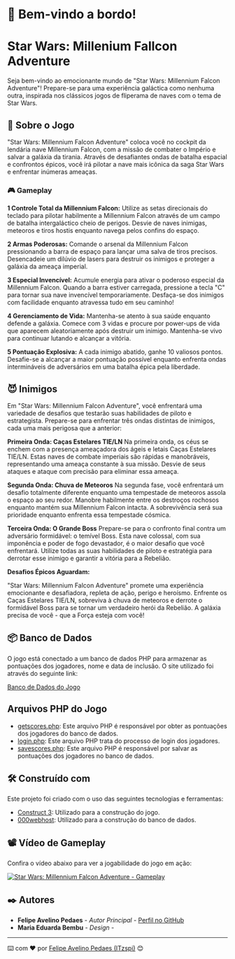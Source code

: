 # 🌌 Bem-vindo a bordo!
# Star Wars: Millenium Fallcon Adventure

Seja bem-vindo ao emocionante mundo de "Star Wars: Millennium Falcon Adventure"! Prepare-se para uma experiência galáctica
como nenhuma outra, inspirada nos clássicos jogos de fliperama de naves com o tema de Star Wars.

## 🚀 Sobre o Jogo

"Star Wars: Millennium Falcon Adventure" coloca você no cockpit da lendária nave Millennium Falcon, com a missão de combater
o Império e salvar a galáxia da tirania. Através de desafiantes ondas de batalha espacial e confrontos épicos, você irá 
pilotar a nave mais icônica da saga Star Wars e enfrentar inúmeras ameaças.


### 🎮 Gameplay

**1 Controle Total da Millennium Falcon:**
Utilize as setas direcionais do teclado para pilotar habilmente a Millennium Falcon através de um campo de batalha
intergaláctico cheio de perigos. Desvie de naves inimigas, meteoros e tiros hostis enquanto navega pelos confins do espaço.

**2 Armas Poderosas:**
Comande o arsenal da Millennium Falcon pressionando a barra de espaço para lançar uma salva de tiros precisos. Desencadeie
um dilúvio de lasers para destruir os inimigos e proteger a galáxia da ameaça imperial.

**3 Especial Invencível:**
Acumule energia para ativar o poderoso especial da Millennium Falcon. Quando a barra estiver carregada, pressione a tecla "C"
para tornar sua nave invencível temporariamente. Desfaça-se dos inimigos com facilidade enquanto atravessa tudo em seu caminho!

**4 Gerenciamento de Vida:**
Mantenha-se atento à sua saúde enquanto defende a galáxia. Comece com 3 vidas e procure por power-ups de vida que aparecem
aleatoriamente após destruir um inimigo. Mantenha-se vivo para continuar lutando e alcançar a vitória.

**5 Pontuação Explosiva:**
A cada inimigo abatido, ganhe 10 valiosos pontos. Desafie-se a alcançar a maior pontuação possível enquanto enfrenta ondas 
intermináveis de adversários em uma batalha épica pela liberdade.

## 😈 Inimigos

Em "Star Wars: Millennium Falcon Adventure", você enfrentará uma variedade de desafios que testarão suas habilidades de piloto
e estrategista. Prepare-se para enfrentar três ondas distintas de inimigos, cada uma mais perigosa que a anterior:

**Primeira Onda: Caças Estelares TIE/LN**
Na primeira onda, os céus se enchem com a presença ameaçadora dos ágeis e letais Caças Estelares TIE/LN. Estas naves de combate
imperiais são rápidas e manobráveis, representando uma ameaça constante à sua missão. Desvie de seus ataques e ataque com
precisão para eliminar essa ameaça.

**Segunda Onda: Chuva de Meteoros**
Na segunda fase, você enfrentará um desafio totalmente diferente enquanto uma tempestade de meteoros assola o espaço ao seu redor.
Manobre habilmente entre os destroços rochosos enquanto mantém sua Millennium Falcon intacta. A sobrevivência será sua prioridade
enquanto enfrenta essa tempestade cósmica.

**Terceira Onda: O Grande Boss**
Prepare-se para o confronto final contra um adversário formidável: o temível Boss. Esta nave colossal, com sua imponência e poder
de fogo devastador, é o maior desafio que você enfrentará. Utilize todas as suas habilidades de piloto e estratégia para derrotar
esse inimigo e garantir a vitória para a Rebelião.

**Desafios Épicos Aguardam:**

"Star Wars: Millennium Falcon Adventure" promete uma experiência emocionante e desafiadora, repleta de ação, perigo e heroísmo.
Enfrente os Caças Estelares TIE/LN, sobreviva à chuva de meteoros e derrote o formidável Boss para se tornar um verdadeiro herói
da Rebelião. A galáxia precisa de você - que a Força esteja com você!


## 📦 Banco de Dados

O jogo está conectado a um banco de dados PHP para armazenar as pontuações dos jogadores, nome e data de inclusão. O site utilizado foi
através do seguinte link:

[Banco de Dados do Jogo](https://panel.000webhost.com/dashboard/fatec-test/dashboard)

## Arquivos PHP do Jogo

- [getscores.php](https://github.com/ITzspi/Star-Wars-Millenium-Fallcon-Adventure/blob/main/getscores%20(1).php): Este arquivo PHP é responsável por obter as pontuações dos jogadores do banco de dados.
- [login.php](https://github.com/ITzspi/Star-Wars-Millenium-Fallcon-Adventure/blob/main/login%20(1).php): Este arquivo PHP trata do processo de login dos jogadores.
- [savescores.php](https://github.com/ITzspi/Star-Wars-Millenium-Fallcon-Adventure/blob/main/savescores%20(1).php): Este arquivo PHP é responsável por salvar as pontuações dos jogadores no banco de dados.

## 🛠️ Construído com

Este projeto foi criado com o uso das seguintes tecnologias e ferramentas:

- [Construct 3](https://www.construct.net/en): Utilizado para a construção do jogo.
- [000webhost](https://panel.000webhost.com): Utilizado para a construção do banco de dados.


## 📽️ Vídeo de Gameplay

Confira o vídeo abaixo para ver a jogabilidade do jogo em ação:

[![Star Wars: Millennium Falcon Adventure - Gameplay](http://img.youtube.com/vi/7VeEJXb0lNE/0.jpg)](https://www.youtube.com/watch?v=7VeEJXb0lNE)



## ✒️ Autores

* **Felipe Avelino Pedaes** - *Autor Principal* - [Perfil no GitHub](https://github.com/ITzspi)
* **Maria Eduarda Bembu** - *Design* -



---

⌨️ com ❤️ por [Felipe Avelino Pedaes (ITzspi)](https://github.com/ITzspi) 😊
